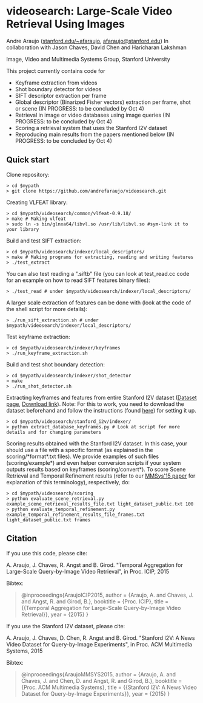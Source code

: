 # videosearch: Large-Scale Video Retrieval Using Images

Andre Araujo ([stanford.edu/~afaraujo](http://stanford.edu/~afaraujo), afaraujo@stanford.edu)
In collaboration with Jason Chaves, David Chen and Haricharan Lakshman

Image, Video and Multimedia Systems Group, Stanford University

This project currently contains code for 
- Keyframe extraction from videos
- Shot boundary detector for videos
- SIFT descriptor extraction per frame
- Global descriptor (Binarized Fisher vectors) extraction per frame, shot or scene (IN PROGRESS: to be concluded by Oct 4)
- Retrieval in image or video databases using image queries (IN PROGRESS: to be concluded by Oct 4)
- Scoring a retrieval system that uses the Stanford I2V dataset
- Reproducing main results from the papers mentioned below (IN PROGRESS: to be concluded by Oct 4)

## Quick start

Clone repository:

    > cd $mypath
    > git clone https://github.com/andrefaraujo/videosearch.git

Creating VLFEAT library:

    > cd $mypath/videosearch/common/vlfeat-0.9.18/
    > make # Making vlfeat
    > sudo ln -s bin/glnxa64/libvl.so /usr/lib/libvl.so #sym-link it to your library

Build and test SIFT extraction:

    > cd $mypath/videosearch/indexer/local_descriptors/
    > make # Making programs for extracting, reading and writing features
    > ./test_extract

You can also test reading a ".siftb" file (you can look at test_read.cc code for an example on how to read SIFT features binary files):

    > ./test_read # under $mypath/videosearch/indexer/local_descriptors/

A larger scale extraction of features can be done with (look at the code of the shell script for more details):

    > ./run_sift_extraction.sh # under $mypath/videosearch/indexer/local_descriptors/ 

Test keyframe extraction:

    > cd $mypath/videosearch/indexer/keyframes
    > ./run_keyframe_extraction.sh

Build and test shot boundary detection:

    > cd $mypath/videosearch/indexer/shot_detector
    > make
    > ./run_shot_detector.sh

Extracting keyframes and features from entire Stanford I2V dataset ([Dataset page](http://blackhole1.stanford.edu/vidsearch/dataset/stanfordi2v.html), [Download link](http://purl.stanford.edu/zx935qw7203)). Note: For this to work, you need to download the dataset beforehand and follow the instructions (found [here](https://stacks.stanford.edu/file/druid:zx935qw7203/README.txt)) for setting it up.

    > cd $mypath/videosearch/stanford_i2v/indexer/
    > python extract_database_keyframes.py # Look at script for more details and for changing parameters

Scoring results obtained with the Stanford I2V dataset. In this case, your should use a file with a specific format (as explained in the scoring/\*format\*.txt files). We provide examples of such files (scoring/example\*) and even helper conversion scripts if your system outputs results based on keyframes (scoring/convert\*). To score Scene Retrieval and Temporal Refinement results (refer to our [MMSys'15 paper](http://web.stanford.edu/~afaraujo/Araujo_et_al_MMSys_v14.pdf) for explanation of this terminology), respectively, do:

    > cd $mypath/videosearch/scoring
    > python evaluate_scene_retrieval.py example_scene_retrieval_results_file.txt light_dataset_public.txt 100
    > python evaluate_temporal_refinement.py example_temporal_refinement_results_file_frames.txt light_dataset_public.txt frames

## Citation
If you use this code, please cite:

A. Araujo, J. Chaves, R. Angst and B. Girod. "Temporal Aggregation for Large-Scale Query-by-Image Video Retrieval", in Proc. ICIP, 2015

Bibtex:
> @inproceedings{AraujoICIP2015,
> author = {Araujo, A. and Chaves, J. and Angst, R. and Girod, B.},
> booktitle = {Proc. ICIP},
> title = {{Temporal Aggregation for Large-Scale Query-by-Image Video Retrieval}},
> year = {2015}
> }

If you use the Stanford I2V dataset, please cite:

A. Araujo, J. Chaves, D. Chen, R. Angst and B. Girod. "Stanford I2V: A News Video Dataset for Query-by-Image Experiments", in Proc. ACM Multimedia Systems, 2015

Bibtex:
> @inproceedings{AraujoMMSYS2015,
> author = {Araujo, A. and Chaves, J. and Chen, D. and Angst, R. and Girod, B.},
> booktitle = {Proc. ACM Multimedia Systems},
> title = {{Stanford I2V: A News Video Dataset for Query-by-Image Experiments}},
> year = {2015}
> }
